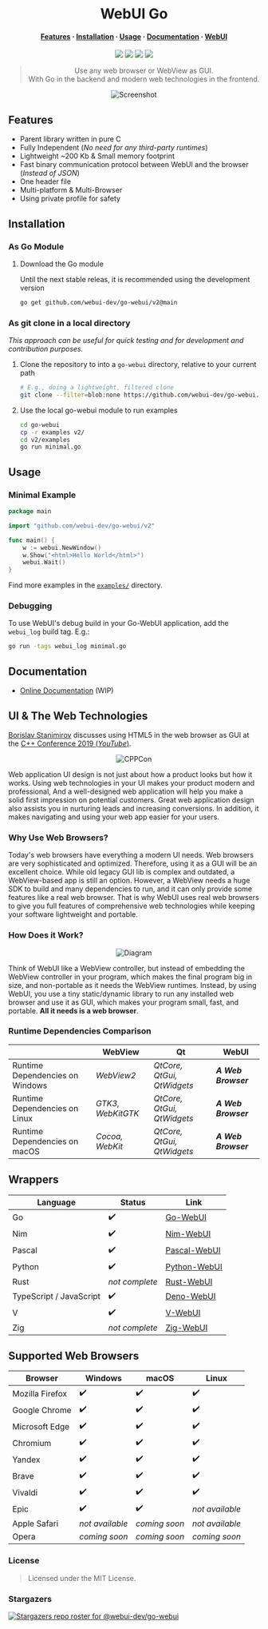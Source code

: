 <div align="center">

# WebUI Go

#### [Features](#features) · [Installation](#installation) · [Usage](#usage) · [Documentation](#documentation) · [WebUI](https://github.com/webui-dev/webui)

[build-status]: https://img.shields.io/github/actions/workflow/status/webui-dev/go-webui/ci.yml?branch=main&style=for-the-badge&logo=go&labelColor=414868&logoColor=C0CAF5
[last-commit]: https://img.shields.io/github/last-commit/webui-dev/go-webui?style=for-the-badge&logo=github&logoColor=C0CAF5&labelColor=414868
[release-version]: https://img.shields.io/github/v/tag/webui-dev/go-webui?style=for-the-badge&logo=webtrees&logoColor=C0CAF5&labelColor=414868&color=7664C6
[license]: https://img.shields.io/github/license/webui-dev/go-webui?style=for-the-badge&logo=opensourcehardware&label=License&logoColor=C0CAF5&labelColor=414868&color=8c73cc

[![][build-status]](https://github.com/webui-dev/go-webui/actions?query=branch%3Amain)
[![][last-commit]](https://github.com/webui-dev/go-webui/pulse)
[![][release-version]](https://github.com/webui-dev/go-webui/releases/latest)
[![][license]](https://github.com/webui-dev/go-webui/blob/main/LICENSE)

> Use any web browser or WebView as GUI.\
> With Go in the backend and modern web technologies in the frontend.

![Screenshot](https://github.com/webui-dev/webui/assets/16948659/39c5b000-83eb-4779-a7ce-9769d3acf204)

</div>

## Features

- Parent library written in pure C
- Fully Independent (_No need for any third-party runtimes_)
- Lightweight ~200 Kb & Small memory footprint
- Fast binary communication protocol between WebUI and the browser (_Instead of JSON_)
- One header file
- Multi-platform & Multi-Browser
- Using private profile for safety

## Installation

### As Go Module

1. Download the Go module

   <!-- Release version, e.g. `v2.4.2-1.0`

   ```sh
   go get github.com/webui-dev/go-webui/v2@v2.4.2-1.0
   ```

   Or the development version -->

   Until the next stable releas, it is recommended using the development version

   ```sh
   go get github.com/webui-dev/go-webui/v2@main
   ```

### As git clone in a local directory

_This approach can be useful for quick testing and for development and contribution purposes._

1. Clone the repository to into a `go-webui` directory, relative to your current path

   ```sh
   # E.g., doing a lightweight, filtered clone
   git clone --filter=blob:none https://github.com/webui-dev/go-webui.git
   ```

2. Use the local go-webui module to run examples

   ```sh
   cd go-webui
   cp -r examples v2/
   cd v2/examples
   go run minimal.go
   ```

## Usage

### Minimal Example

```go
package main

import "github.com/webui-dev/go-webui/v2"

func main() {
	w := webui.NewWindow()
	w.Show("<html>Hello World</html>")
	webui.Wait()
}
```

Find more examples in the [`examples/`](https://github.com/webui-dev/go-webui/tree/main/examples) directory.

### Debugging

To use WebUI's debug build in your Go-WebUI application, add the `webui_log` build tag. E.g.:

```sh
go run -tags webui_log minimal.go
```

## Documentation

- [Online Documentation](https://webui.me/docs/#/go) (WIP)

## UI & The Web Technologies

[Borislav Stanimirov](https://ibob.bg/) discusses using HTML5 in the web browser as GUI at the [C++ Conference 2019 (_YouTube_)](https://www.youtube.com/watch?v=bbbcZd4cuxg).

<!-- <div align="center">
  <a href="https://www.youtube.com/watch?v=bbbcZd4cuxg"><img src="https://img.youtube.com/vi/bbbcZd4cuxg/0.jpg" alt="Embrace Modern Technology: Using HTML 5 for GUI in C++ - Borislav Stanimirov - CppCon 2019"></a>
</div> -->

<div align="center">

![CPPCon](https://github.com/webui-dev/webui/assets/34311583/4e830caa-4ca0-44ff-825f-7cd6d94083c8)

</div>

Web application UI design is not just about how a product looks but how it works. Using web technologies in your UI makes your product modern and professional, And a well-designed web application will help you make a solid first impression on potential customers. Great web application design also assists you in nurturing leads and increasing conversions. In addition, it makes navigating and using your web app easier for your users.

### Why Use Web Browsers?

Today's web browsers have everything a modern UI needs. Web browsers are very sophisticated and optimized. Therefore, using it as a GUI will be an excellent choice. While old legacy GUI lib is complex and outdated, a WebView-based app is still an option. However, a WebView needs a huge SDK to build and many dependencies to run, and it can only provide some features like a real web browser. That is why WebUI uses real web browsers to give you full features of comprehensive web technologies while keeping your software lightweight and portable.

### How Does it Work?

<div align="center">

![Diagram](https://github.com/ttytm/webui/assets/34311583/dbde3573-3161-421e-925c-392a39f45ab3)

</div>

Think of WebUI like a WebView controller, but instead of embedding the WebView controller in your program, which makes the final program big in size, and non-portable as it needs the WebView runtimes. Instead, by using WebUI, you use a tiny static/dynamic library to run any installed web browser and use it as GUI, which makes your program small, fast, and portable. **All it needs is a web browser**.

### Runtime Dependencies Comparison

|                                 | WebView           | Qt                         | WebUI               |
| ------------------------------- | ----------------- | -------------------------- | ------------------- |
| Runtime Dependencies on Windows | _WebView2_        | _QtCore, QtGui, QtWidgets_ | **_A Web Browser_** |
| Runtime Dependencies on Linux   | _GTK3, WebKitGTK_ | _QtCore, QtGui, QtWidgets_ | **_A Web Browser_** |
| Runtime Dependencies on macOS   | _Cocoa, WebKit_   | _QtCore, QtGui, QtWidgets_ | **_A Web Browser_** |

## Wrappers

| Language                | Status         | Link                                                      |
| ----------------------- | -------------- | --------------------------------------------------------- |
| Go                      | ✔️             | [Go-WebUI](https://github.com/webui-dev/go-webui)         |
| Nim                     | ✔️             | [Nim-WebUI](https://github.com/webui-dev/nim-webui)       |
| Pascal                  | ✔️             | [Pascal-WebUI](https://github.com/webui-dev/pascal-webui) |
| Python                  | ✔️             | [Python-WebUI](https://github.com/webui-dev/python-webui) |
| Rust                    | _not complete_ | [Rust-WebUI](https://github.com/webui-dev/rust-webui)     |
| TypeScript / JavaScript | ✔️             | [Deno-WebUI](https://github.com/webui-dev/deno-webui)     |
| V                       | ✔️             | [V-WebUI](https://github.com/webui-dev/v-webui)           |
| Zig                     | _not complete_ | [Zig-WebUI](https://github.com/webui-dev/zig-webui)       |

## Supported Web Browsers

| Browser         | Windows         | macOS         | Linux           |
| --------------- | --------------- | ------------- | --------------- |
| Mozilla Firefox | ✔️              | ✔️            | ✔️              |
| Google Chrome   | ✔️              | ✔️            | ✔️              |
| Microsoft Edge  | ✔️              | ✔️            | ✔️              |
| Chromium        | ✔️              | ✔️            | ✔️              |
| Yandex          | ✔️              | ✔️            | ✔️              |
| Brave           | ✔️              | ✔️            | ✔️              |
| Vivaldi         | ✔️              | ✔️            | ✔️              |
| Epic            | ✔️              | ✔️            | _not available_ |
| Apple Safari    | _not available_ | _coming soon_ | _not available_ |
| Opera           | _coming soon_   | _coming soon_ | _coming soon_   |

### License

> Licensed under the MIT License.

### Stargazers

[![Stargazers repo roster for @webui-dev/go-webui](https://reporoster.com/stars/webui-dev/go-webui)](https://github.com/webui-dev/webui/stargazers)
